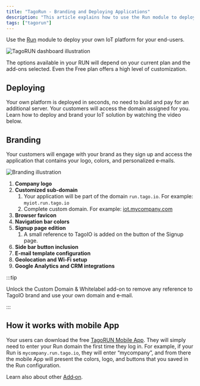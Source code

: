 ```yaml
---
title: "TagoRun - Branding and Deploying Applications"
description: "This article explains how to use the Run module to deploy a customizable IoT platform (RUN) for end users, and outlines deployment and branding options, including mobile app considerations."
tags: ["tagorun"]
---
```

Use the [Run](https://admin.tago.io/run) module to deploy your own IoT platform for your end-users.

![TagoRUN dashboard illustration](/docs_imagem/tagorun/branding-and-deploying-applications-2.gif)

The options available in your RUN will depend on your current plan and the add-ons selected. Even the Free plan offers a high level of customization.

## Deploying

Your own platform is deployed in seconds, no need to build and pay for an additional server. Your customers will access the domain assigned for you. Learn how to deploy and brand your IoT solution by watching the video below.

## Branding

Your customers will engage with your brand as they sign up and access the application that contains your logo, colors, and personalized e‑mails.

![Branding illustration](/docs_imagem/tagorun/branding-and-deploying-applications-2.gif)

1. **Company logo**  
2. **Customized sub-domain**  
   1. Your application will be part of the domain `run.tago.io`. For example: `myiot.run.tago.io`  
   2. Complete custom domain. For example: [iot.mycompany.com](https://iot.mycompany.com/)  
3. **Browser favicon**  
4. **Navigation bar colors**  
5. **Signup page edition**  
   1. A small reference to TagoIO is added on the button of the Signup page.  
6. **Side bar button inclusion**  
7. **E‑mail template configuration**  
8. **Geolocation and Wi‑Fi setup**  
9. **Google Analytics and CRM integrations**

:::tip

Unlock the Custom Domain & Whitelabel add-on to remove any reference to TagoIO brand and use your own domain and e‑mail.

:::


## How it works with mobile App

Your users can download the free [TagoRUN Mobile App](/docs/tagoio/tagorun/getting-started/tagorun-mobile-app). They will simply need to enter your Run domain the first time they log in. For example, if your Run is `mycompany.run.tago.io`, they will enter “mycompany”, and from there the mobile App will present the colors, logo, and buttons that you saved in the Run configuration.

Learn also about other [Add‑on](/docs/tagoio/addons/).